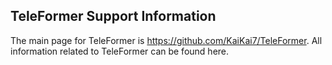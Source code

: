 ## TeleFormer Support Information
The main page for TeleFormer is https://github.com/KaiKai7/TeleFormer. All information related to TeleFormer can be found here.



